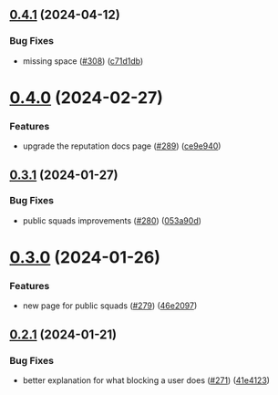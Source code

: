## [0.4.1](https://github.com/dailydotdev/docs/compare/v0.4.0...v0.4.1) (2024-04-12)


### Bug Fixes

* missing space ([#308](https://github.com/dailydotdev/docs/issues/308)) ([c71d1db](https://github.com/dailydotdev/docs/commit/c71d1db4ffaf2d16df9f80bdb8e5df1fa3109569))



# [0.4.0](https://github.com/dailydotdev/docs/compare/v0.3.1...v0.4.0) (2024-02-27)


### Features

* upgrade the reputation docs page ([#289](https://github.com/dailydotdev/docs/issues/289)) ([ce9e940](https://github.com/dailydotdev/docs/commit/ce9e940ef3100f655a5a001e5b480ef2e08fc422))



## [0.3.1](https://github.com/dailydotdev/docs/compare/v0.3.0...v0.3.1) (2024-01-27)


### Bug Fixes

* public squads improvements ([#280](https://github.com/dailydotdev/docs/issues/280)) ([053a90d](https://github.com/dailydotdev/docs/commit/053a90d456356e8f8c9ca384b433798295c2a5f9))



# [0.3.0](https://github.com/dailydotdev/docs/compare/v0.2.1...v0.3.0) (2024-01-26)


### Features

* new page for public squads ([#279](https://github.com/dailydotdev/docs/issues/279)) ([46e2097](https://github.com/dailydotdev/docs/commit/46e2097174eb924c1af6983ef36a312da76d9a22))



## [0.2.1](https://github.com/dailydotdev/docs/compare/v0.2.0...v0.2.1) (2024-01-21)


### Bug Fixes

* better explanation for what blocking a user does ([#271](https://github.com/dailydotdev/docs/issues/271)) ([41e4123](https://github.com/dailydotdev/docs/commit/41e4123c3b14ffb02c2fd04db5129bf80b9c0a4a))



